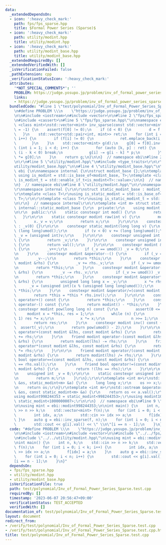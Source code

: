 ```yaml
---
data:
  _extendedDependsOn:
  - icon: ':heavy_check_mark:'
    path: fps/fps_sparse.hpp
    title: $Formal Power Series (Sparse)$
  - icon: ':heavy_check_mark:'
    path: utility/modint.hpp
    title: utility/modint.hpp
  - icon: ':heavy_check_mark:'
    path: utility/modint_base.hpp
    title: utility/modint_base.hpp
  _extendedRequiredBy: []
  _extendedVerifiedWith: []
  _isVerificationFailed: false
  _pathExtension: cpp
  _verificationStatusIcon: ':heavy_check_mark:'
  attributes:
    '*NOT_SPECIAL_COMMENTS*': ''
    PROBLEM: https://judge.yosupo.jp/problem/inv_of_formal_power_series_sparse
    links:
    - https://judge.yosupo.jp/problem/inv_of_formal_power_series_sparse
  bundledCode: "#line 1 \"test/polynomial/Inv_of_Formal_Power_Series_Sparse.test.cpp\"\
    \n#define PROBLEM \\\n    \"https://judge.yosupo.jp/problem/inv_of_formal_power_series_sparse\"\
    \n\n#include <iostream>\n#include <vector>\n\n#line 2 \"fps/fps_sparse.hpp\"\n\
    \n#include <cassert>\n#line 5 \"fps/fps_sparse.hpp\"\n\nnamespace ebi {\n\ntemplate\
    \ <class mint>\nstd::vector<mint> inv_sparse(const std::vector<mint> &f, int d\
    \ = -1) {\n    assert(f[0] != 0);\n    if (d < 0) {\n        d = f.size();\n \
    \   }\n    std::vector<std::pair<int, mint>> ret;\n    for (int i = 1; i < int(f.size());\
    \ i++) {\n        if (f[i] != 0) {\n            ret.emplace_back(i, f[i]);\n \
    \       }\n    }\n    std::vector<mint> g(d);\n    g[0] = f[0].inv();\n    for\
    \ (int i = 1; i < d; i++) {\n        for (auto [k, p] : ret) {\n            if\
    \ (i - k < 0) break;\n            g[i] -= g[i - k] * p;\n        }\n        g[i]\
    \ *= g[0];\n    }\n    return g;\n}\n\n}  // namespace ebi\n#line 2 \"utility/modint.hpp\"\
    \n\r\n#line 5 \"utility/modint.hpp\"\n#include <type_traits>\r\n\r\n#line 2 \"\
    utility/modint_base.hpp\"\n\n#line 4 \"utility/modint_base.hpp\"\n\nnamespace\
    \ ebi {\n\nnamespace internal {\n\nstruct modint_base {};\n\ntemplate <class T>\
    \ using is_modint = std::is_base_of<modint_base, T>;\ntemplate <class T> using\
    \ is_modint_t = std::enable_if_t<is_modint<T>::value>;\n\n}  // namespace internal\n\
    \n}  // namespace ebi\n#line 8 \"utility/modint.hpp\"\n\r\nnamespace ebi {\r\n\
    \r\nnamespace internal {\r\n\r\nstruct static_modint_base : modint_base {};\r\n\
    \r\ntemplate <class T>\r\nusing is_static_modint = std::is_base_of<internal::static_modint_base,\
    \ T>;\r\n\r\ntemplate <class T>\r\nusing is_static_modint_t = std::enable_if_t<is_static_modint<T>::value>;\r\
    \n\r\n}  // namespace internal\r\n\r\ntemplate <int m> struct static_modint :\
    \ internal::static_modint_base {\r\n  private:\r\n    using modint = static_modint;\r\
    \n\r\n  public:\r\n    static constexpr int mod() {\r\n        return m;\r\n \
    \   }\r\n\r\n    static constexpr modint raw(int v) {\r\n        modint x;\r\n\
    \        x._v = v;\r\n        return x;\r\n    }\r\n\r\n    constexpr static_modint()\
    \ : _v(0) {}\r\n\r\n    constexpr static_modint(long long v) {\r\n        v %=\
    \ (long long)umod();\r\n        if (v < 0) v += (long long)umod();\r\n       \
    \ _v = (unsigned int)v;\r\n    }\r\n\r\n    constexpr unsigned int val() const\
    \ {\r\n        return _v;\r\n    }\r\n\r\n    constexpr unsigned int value() const\
    \ {\r\n        return val();\r\n    }\r\n\r\n    constexpr modint &operator++()\
    \ {\r\n        _v++;\r\n        if (_v == umod()) _v = 0;\r\n        return *this;\r\
    \n    }\r\n    constexpr modint &operator--() {\r\n        if (_v == 0) _v = umod();\r\
    \n        _v--;\r\n        return *this;\r\n    }\r\n    constexpr modint &operator+=(const\
    \ modint &rhs) {\r\n        _v += rhs._v;\r\n        if (_v >= umod()) _v -= umod();\r\
    \n        return *this;\r\n    }\r\n    constexpr modint &operator-=(const modint\
    \ &rhs) {\r\n        _v -= rhs._v;\r\n        if (_v >= umod()) _v += umod();\r\
    \n        return *this;\r\n    }\r\n    constexpr modint &operator*=(const modint\
    \ &rhs) {\r\n        unsigned long long x = _v;\r\n        x *= rhs._v;\r\n  \
    \      _v = (unsigned int)(x % (unsigned long long)umod());\r\n        return\
    \ *this;\r\n    }\r\n    constexpr modint &operator/=(const modint &rhs) {\r\n\
    \        return *this = *this * rhs.inv();\r\n    }\r\n\r\n    constexpr modint\
    \ operator+() const {\r\n        return *this;\r\n    }\r\n    constexpr modint\
    \ operator-() const {\r\n        return modint() - *this;\r\n    }\r\n\r\n   \
    \ constexpr modint pow(long long n) const {\r\n        assert(0 <= n);\r\n   \
    \     modint x = *this, res = 1;\r\n        while (n) {\r\n            if (n &\
    \ 1) res *= x;\r\n            x *= x;\r\n            n >>= 1;\r\n        }\r\n\
    \        return res;\r\n    }\r\n    constexpr modint inv() const {\r\n      \
    \  assert(_v);\r\n        return pow(umod() - 2);\r\n    }\r\n\r\n    friend modint\
    \ operator+(const modint &lhs, const modint &rhs) {\r\n        return modint(lhs)\
    \ += rhs;\r\n    }\r\n    friend modint operator-(const modint &lhs, const modint\
    \ &rhs) {\r\n        return modint(lhs) -= rhs;\r\n    }\r\n    friend modint\
    \ operator*(const modint &lhs, const modint &rhs) {\r\n        return modint(lhs)\
    \ *= rhs;\r\n    }\r\n\r\n    friend modint operator/(const modint &lhs, const\
    \ modint &rhs) {\r\n        return modint(lhs) /= rhs;\r\n    }\r\n    friend\
    \ bool operator==(const modint &lhs, const modint &rhs) {\r\n        return lhs.val()\
    \ == rhs.val();\r\n    }\r\n    friend bool operator!=(const modint &lhs, const\
    \ modint &rhs) {\r\n        return !(lhs == rhs);\r\n    }\r\n\r\n  private:\r\
    \n    unsigned int _v = 0;\r\n\r\n    static constexpr unsigned int umod() {\r\
    \n        return m;\r\n    }\r\n};\r\n\r\ntemplate <int m>\r\nstd::istream &operator>>(std::istream\
    \ &os, static_modint<m> &a) {\r\n    long long x;\r\n    os >> x;\r\n    a = x;\r\
    \n    return os;\r\n}\r\ntemplate <int m>\r\nstd::ostream &operator<<(std::ostream\
    \ &os, const static_modint<m> &a) {\r\n    return os << a.val();\r\n}\r\n\r\n\
    using modint998244353 = static_modint<998244353>;\r\nusing modint1000000007 =\
    \ static_modint<1000000007>;\r\n\r\n}  // namespace ebi\n#line 9 \"test/polynomial/Inv_of_Formal_Power_Series_Sparse.test.cpp\"\
    \n\nusing mint = ebi::modint998244353;\n\nint main() {\n    int n, k;\n    std::cin\
    \ >> n >> k;\n    std::vector<mint> f(n);\n    for (int i = 0; i < k; i++) {\n\
    \        int idx, a;\n        std::cin >> idx >> a;\n        f[idx] = a;\n   \
    \ }\n    auto g = ebi::inv_sparse(f, n);\n    for (int i = 0; i < n; i++) {\n\
    \        std::cout << g[i].val() << \" \\n\"[i == n - 1];\n    }\n}\n"
  code: "#define PROBLEM \\\n    \"https://judge.yosupo.jp/problem/inv_of_formal_power_series_sparse\"\
    \n\n#include <iostream>\n#include <vector>\n\n#include \"../../fps/fps_sparse.hpp\"\
    \n#include \"../../utility/modint.hpp\"\n\nusing mint = ebi::modint998244353;\n\
    \nint main() {\n    int n, k;\n    std::cin >> n >> k;\n    std::vector<mint>\
    \ f(n);\n    for (int i = 0; i < k; i++) {\n        int idx, a;\n        std::cin\
    \ >> idx >> a;\n        f[idx] = a;\n    }\n    auto g = ebi::inv_sparse(f, n);\n\
    \    for (int i = 0; i < n; i++) {\n        std::cout << g[i].val() << \" \\n\"\
    [i == n - 1];\n    }\n}"
  dependsOn:
  - fps/fps_sparse.hpp
  - utility/modint.hpp
  - utility/modint_base.hpp
  isVerificationFile: true
  path: test/polynomial/Inv_of_Formal_Power_Series_Sparse.test.cpp
  requiredBy: []
  timestamp: '2023-06-07 20:56:47+09:00'
  verificationStatus: TEST_ACCEPTED
  verifiedWith: []
documentation_of: test/polynomial/Inv_of_Formal_Power_Series_Sparse.test.cpp
layout: document
redirect_from:
- /verify/test/polynomial/Inv_of_Formal_Power_Series_Sparse.test.cpp
- /verify/test/polynomial/Inv_of_Formal_Power_Series_Sparse.test.cpp.html
title: test/polynomial/Inv_of_Formal_Power_Series_Sparse.test.cpp
---
```

